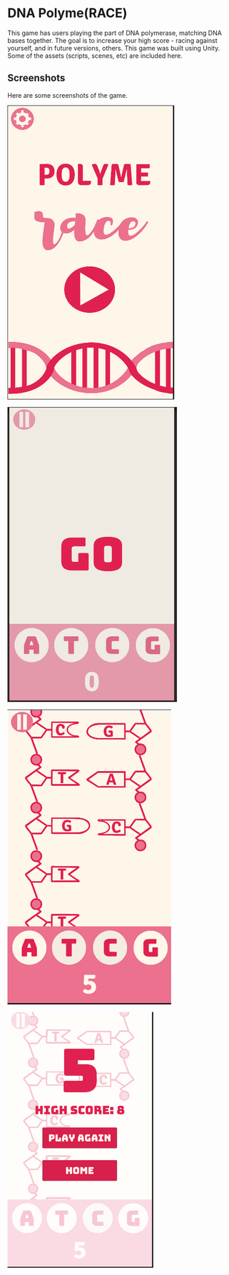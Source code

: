 # DNA Polyme(RACE)

This game has users playing the part of DNA polymerase, matching DNA bases together. The goal is to increase your high score - racing against yourself, and in future versions, others. This game was built using Unity. Some of the assets (scripts, scenes, etc) are included here.

## Screenshots

Here are some screenshots of the game.

![Image of home page.](./screenshots/home-page.png "Starting page")

![Image of countdown to start.](./screenshots/countdown-go.png "Countdown")

![Image of game being played.](./screenshots/playing-game.png "Playing")

![Image of game over.](./screenshots/lost-game.png "Game over")



